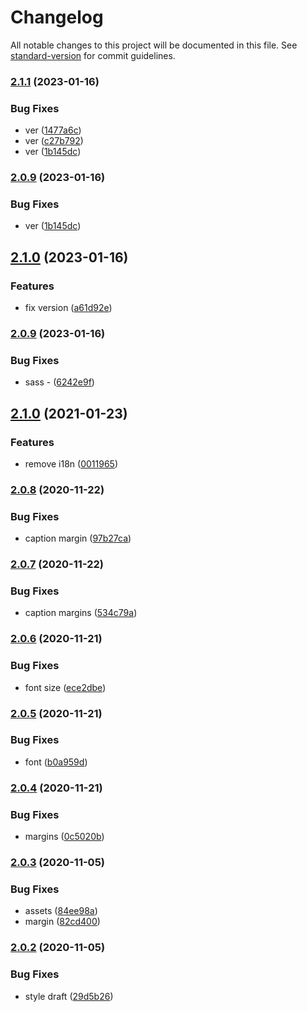 # Changelog

All notable changes to this project will be documented in this file. See [standard-version](https://github.com/conventional-changelog/standard-version) for commit guidelines.

### [2.1.1](https://github.com/freedomsex/modal-dialogs/compare/2.1.0...2.1.1) (2023-01-16)


### Bug Fixes

* ver ([1477a6c](https://github.com/freedomsex/modal-dialogs/commit/1477a6c913ed252478286d1541849c842fa72f03))
* ver ([c27b792](https://github.com/freedomsex/modal-dialogs/commit/c27b7929171f70ed178b951389767eb9ced5e347))
* ver ([1b145dc](https://github.com/freedomsex/modal-dialogs/commit/1b145dcff458dd78fa407fe5d61051d6e07c0e97))

### [2.0.9](https://github.com/freedomsex/modal-dialogs/compare/2.1.0...2.0.9) (2023-01-16)


### Bug Fixes

* ver ([1b145dc](https://github.com/freedomsex/modal-dialogs/commit/1b145dcff458dd78fa407fe5d61051d6e07c0e97))

## [2.1.0](https://github.com/freedomsex/modal-dialogs/compare/2.0.9...2.1.0) (2023-01-16)


### Features

* fix version ([a61d92e](https://github.com/freedomsex/modal-dialogs/commit/a61d92ec5d33ab782914094d901780ec02612a9c))

### [2.0.9](https://github.com/freedomsex/modal-dialogs/compare/v2.1.0...v2.0.9) (2023-01-16)


### Bug Fixes

* sass - ([6242e9f](https://github.com/freedomsex/modal-dialogs/commit/6242e9f3e0ed45f683a999cab05ff8514c37b149))

## [2.1.0](https://github.com/freedomsex/modal-dialogs/compare/v2.0.8...v2.1.0) (2021-01-23)


### Features

* remove i18n ([0011965](https://github.com/freedomsex/modal-dialogs/commit/0011965a686e6c3c3728bc1b71ae1865ff4e1d89))

### [2.0.8](https://github.com/freedomsex/modal-dialogs/compare/v2.0.7...v2.0.8) (2020-11-22)


### Bug Fixes

* caption margin ([97b27ca](https://github.com/freedomsex/modal-dialogs/commit/97b27ca233ab041dfa2571a89e0386bf24c55132))

### [2.0.7](https://github.com/freedomsex/modal-dialogs/compare/v2.0.6...v2.0.7) (2020-11-22)


### Bug Fixes

* caption margins ([534c79a](https://github.com/freedomsex/modal-dialogs/commit/534c79afb152b73173fae36a2342d056a1408425))

### [2.0.6](https://github.com/freedomsex/modal-dialogs/compare/v2.0.5...v2.0.6) (2020-11-21)


### Bug Fixes

* font size ([ece2dbe](https://github.com/freedomsex/modal-dialogs/commit/ece2dbe21ccce47dd5ef3ac296294b3d89998619))

### [2.0.5](https://github.com/freedomsex/modal-dialogs/compare/v2.0.4...v2.0.5) (2020-11-21)


### Bug Fixes

* font ([b0a959d](https://github.com/freedomsex/modal-dialogs/commit/b0a959d9739000afbfa5429ae5a0c095327d9fb8))

### [2.0.4](https://github.com/freedomsex/modal-dialogs/compare/v2.0.3...v2.0.4) (2020-11-21)


### Bug Fixes

* margins ([0c5020b](https://github.com/freedomsex/modal-dialogs/commit/0c5020b464ee87700d9118f212962ca9df8bf466))

### [2.0.3](https://github.com/freedomsex/modal-dialogs/compare/v2.0.2...v2.0.3) (2020-11-05)


### Bug Fixes

* assets ([84ee98a](https://github.com/freedomsex/modal-dialogs/commit/84ee98a3eb9a3cdea374abb381543642439b2d3e))
* margin ([82cd400](https://github.com/freedomsex/modal-dialogs/commit/82cd400b222f2f69e5d6eb3670a7d5bf89bec991))

### [2.0.2](https://github.com/freedomsex/modal-dialogs/compare/v2.0.0...v2.0.2) (2020-11-05)


### Bug Fixes

* style draft ([29d5b26](https://github.com/freedomsex/modal-dialogs/commit/29d5b26d723dc42ad54e08946b4ab4083e394c15))
